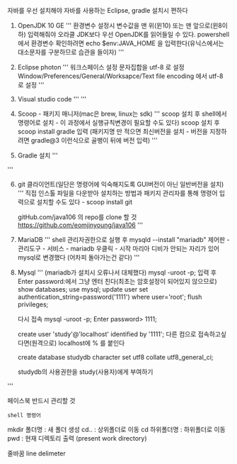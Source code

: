 자바를 우선 설치해야 자바를 사용하는 Eclipse, gradle 설치시 편하다


1. OpenJDK 10 GE
'''
	환경변수 설정시 변수값을 맨 위(윈10) 또는 맨 앞으로(윈8이하) 입력해줘야 오라클 JDK보다 우선 OpenJDK를 읽어들일 수 있다.
	powershell 에서 환경변수 확인하려면 echo $env:JAVA_HOME 을 입력한다(유닉스에서는 대소문자를 구분하므로 습관을 들이자)
'''

2. Eclipse photon
'''
    워크스페이스 설정
    문자집합을 utf-8 로 설정
    Window/Preferences/General/Worksapce/Text file encoding 에서 utf-8 로 설정
'''

3. Visual studio code
'''
'''

4. Scoop - 패키지 매니저(mac은 brew, linux는 sdk)
'''
	scoop 설치 후 shell에서 명령어로 설치 - 이 과정에서 실행규칙변경이 필요할 수도 있다)
	scoop 설치 후 scoop install gradle 입력 (패키지명 만 적으면 최신버전을 설치 - 버전을 지정하려면 gradle@3 이런식으로 골뱅이 뒤에 버전 입력)
'''

5. Gradle 설치
'''

'''

6. git 클라이언트(일단은 명령어에 익숙해지도록 GUI버전이 아닌 일반버전을 설치)
'''
    직접 인스톨 파일을 다운받아 설치하는 방법과
	패키지 관리자를 통해 명령어 입력으로 설치할 수도 있다 - scoop install git

	gitHub.com/java106 의 repo를 clone 할 것 
	https://github.com/eomjinyoung/java106
'''



7. MariaDB
'''
shell 관리자권한으로 실행 후
	mysqld --install "mariadb"
	제어판 - 관리도구 - 서비스 - mariadb 우클릭 - 시작
		마리아 디비가 안되는 자리가 있어 mysql로 변경했다 (어차피 돌아가는건 같다)
'''

8. Mysql
'''
	(mariadb가 설치시 오류나서 대체했다)
	mysql -uroot -p; 입력 후 Enter password:에서 그냥 엔터 친다(최초는 암호설정이 되어있지 않으므로)
	show databases;
	use mysql;
	update user set authentication_string=password('1111') where user='root';
	flush privileges;
	
	다시 접속
	mysql -uroot -p;
	Enter password> 1111;
	
	create user 'study'@'localhost' identified by '1111';
	다른 컴으로 접속하고싶다면(원격으로) localhost에 % 를 붙인다 
 	
	create database studydb character set utf8 collate utf8_general_ci;
	
	studydb의 사용권한을 study(사용자)에게 부여하기
	
'''	
	
	
	
	
	
	
	
	
	
	
	
	
	
	
	
	
페이스북 반드시 관리할 것

	
	shell 명령어

mkdir 폴더명	:	새 폴더 생성
cd..		:	상위폴더로 이동
cd 하위폴더명	:	하위폴더로 이동
pwd			:	현재 디렉토리 출력 (present work directory)


줄바꿈 line delimeter